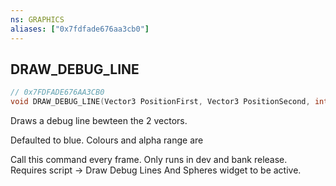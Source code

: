 ```yaml
---
ns: GRAPHICS
aliases: ["0x7fdfade676aa3cb0"]
---
```

## DRAW_DEBUG_LINE

```c
// 0x7FDFADE676AA3CB0
void DRAW_DEBUG_LINE(Vector3 PositionFirst, Vector3 PositionSecond, int red, int green, int blue, int alpha_param);
```

Draws a debug line bewteen the 2 vectors.

Defaulted to blue. Colours and alpha range are

Call this command every frame. Only runs in dev and bank release. Requires script -> Draw Debug Lines And Spheres widget to be active.


